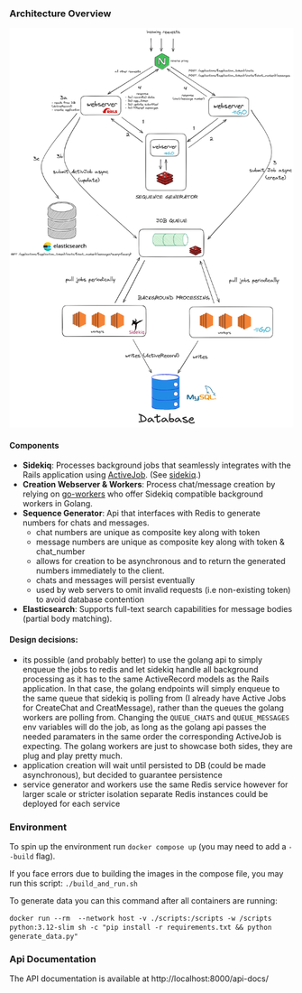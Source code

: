 ### Architecture Overview

![Architecture](./images/chat_system_architecture.png)

#### Components

- **Sidekiq**: Processes background jobs that seamlessly integrates with the Rails application using [ActiveJob](https://edgeguides.rubyonrails.org/active_job_basics.html). (See [sidekiq](https://github.com/sidekiq/sidekiq).)
- **Creation Webserver & Workers**: Process chat/message creation by relying on [go-workers](https://github.com/jrallison/go-workers) who offer Sidekiq compatible background workers in Golang.
- **Sequence Generator**: Api that interfaces with Redis to generate numbers for chats and messages.
  - chat numbers are unique as composite key along with token
  - message numbers are unique as composite key along with token & chat_number
  - allows for creation to be asynchronous and to return the generated numbers immediately to the client.
  - chats and messages will persist eventually
  - used by web servers to omit invalid requests (i.e non-existing token) to avoid database contention
- **Elasticsearch**: Supports full-text search capabilities for message bodies (partial body matching).

#### Design decisions:
- its possible (and probably better) to use the golang api to simply enqueue the jobs to redis and let sidekiq handle all background processing as it has to the same ActiveRecord models as the Rails application. In that case, the golang endpoints will simply enqueue to the same queue that sidekiq is polling from (I already have Active Jobs for CreateChat and CreatMessage), rather than the queues the golang workers are polling from. Changing the `QUEUE_CHATS` and `QUEUE_MESSAGES` env variables will do the job, as long as the golang api passes the needed paramaters in the same order the corresponding ActiveJob is expecting. The golang workers are just to showcase both sides, they are plug and play pretty much.
- application creation will wait until persisted to DB (could be made asynchronous), but decided to guarantee persistence
- service generator and workers use the same Redis service however for larger scale or stricter isolation separate Redis instances could be deployed for each service

### Environment

To spin up the environment run `docker compose up` (you may need to add a `--build` flag).

If you face errors due to building the images in the compose file, you may run this script:
`./build_and_run.sh`

To generate data you can this command after all containers are running:

```
docker run --rm  --network host -v ./scripts:/scripts -w /scripts python:3.12-slim sh -c "pip install -r requirements.txt && python generate_data.py"
```

### Api Documentation

The API documentation is available at http://localhost:8000/api-docs/
